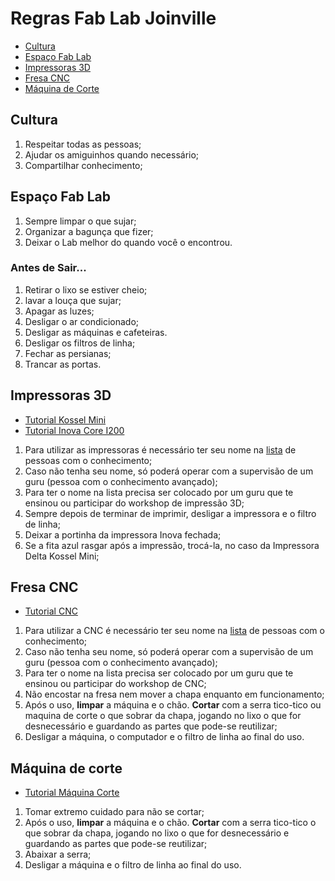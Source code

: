 # Regras Fab Lab Joinville

* [Cultura](#cultura)
* [Espaço Fab Lab](#espaço-fab-lab)
* [Impressoras 3D](#impressoras-3d)
* [Fresa CNC](#fresa-cnc)
* [Máquina de Corte](#máquina-de-corte)

## Cultura

1. Respeitar todas as pessoas;
2. Ajudar os amiguinhos quando necessário;
3. Compartilhar conhecimento;

## Espaço Fab Lab

1. Sempre limpar o que sujar;
2. Organizar a bagunça que fizer;
4. Deixar o Lab melhor do quando você o encontrou.

### Antes de Sair...

1. Retirar o lixo se estiver cheio;
2. lavar a louça que sujar;
3. Apagar as luzes;
4. Desligar o ar condicionado;
5. Desligar as máquinas e cafeteiras.
6. Desligar os filtros de linha;
7. Fechar as persianas;
8. Trancar as portas.

## Impressoras 3D

* [Tutorial Kossel Mini](https://github.com/fablabjoinville/playbook/tree/master/equipamentos/impressora-3d-delta-kossel-mini)
* [Tutorial Inova Core I200](https://github.com/fablabjoinville/playbook/tree/master/equipamentos/impressora-3d-inova-core-i200)

1. Para utilizar as impressoras é necessário ter seu nome na [lista](https://github.com/fablabjoinville/playbook) de pessoas com o conhecimento;
2. Caso não tenha seu nome, só poderá operar com a supervisão de um guru (pessoa com o conhecimento avançado);
3. Para ter o nome na lista precisa ser colocado por um guru que te ensinou ou participar do workshop de impressão 3D;
4. Sempre depois de terminar de imprimir, desligar a impressora e o filtro de linha;
5. Deixar a portinha da impressora Inova fechada;
6. Se a fita azul rasgar após a impressão, trocá-la, no caso da Impressora Delta Kossel Mini;

## Fresa CNC

* [Tutorial CNC](https://github.com/fablabjoinville/playbook/tree/master/equipamentos/fresa-cnc)

1. Para utilizar a CNC é necessário ter seu nome na [lista](https://github.com/fablabjoinville/playbook) de pessoas com o conhecimento;
2. Caso não tenha seu nome, só poderá operar com a supervisão de um guru (pessoa com o conhecimento avançado);
3. Para ter o nome na lista precisa ser colocado por um guru que te ensinou ou participar do workshop de CNC;
4. Não encostar na fresa nem mover a chapa enquanto em funcionamento;
5. Após o uso, **limpar** a máquina e o chão. **Cortar** com a serra tico-tico ou maquina de corte o que sobrar da chapa, jogando no lixo o que for desnecessário e
guardando as partes que pode-se reutilizar;
6. Desligar a máquina, o computador e o filtro de linha ao final do uso. 

## Máquina de corte

* [Tutorial Máquina Corte](https://github.com/fablabjoinville/playbook/tree/master/equipamentos/maquina-corte)

1. Tomar extremo cuidado para não se cortar;
2. Após o uso, **limpar** a máquina e o chão. **Cortar** com a serra tico-tico o que sobrar da chapa, jogando no lixo o que for desnecessário e
guardando as partes que pode-se reutilizar;
3. Abaixar a serra;
4. Desligar a máquina e o filtro de linha ao final do uso. 
